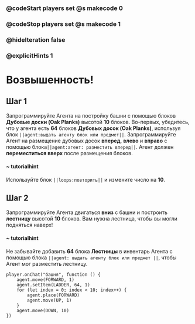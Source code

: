 ### @codeStart players set @s makecode 0
### @codeStop players set @s makecode 1

### @hideIteration false 
### @explicitHints 1


# Возвышенность!

## Шаг 1
Запрограммируйте Агента на постройку башни с помощью блоков **Дубовые доски (Oak Planks)** высотой **10** блоков. Во-первых, убедитесь, что у агента есть **64** блоков **Дубовых досок (Oak Planks)**, используя блок ``||agent:выдать агенту блок или предмет||``. Запрограммируйте Агент на размещение дубовых досок **вперед**, **влево** и **вправо** с помощью блока``||agent:агент: разместить вперед||``. Агент должен **переместиться вверх** после размещения блоков.  

#### ~ tutorialhint 
Используйте блок ``||loops:повторить||`` и измените число на **10**. 

## Шаг 2
Запрограммируйте Агента двигаться **вниз** с башни и построить **лестницу** высотой **10** блоков. Вам нужна лестница, чтобы вы могли подняться наверх!

#### ~ tutorialhint 
Не забывайте добавить **64** блока **Лестницы** в инвентарь Агента с помощью блока ``||agent: выдать агенту блок или предмет ||``, чтобы Агент мог разместить лестницу. 


```ghost
player.onChat("башня", function () {
    agent.move(FORWARD, 1)
    agent.setItem(LADDER, 64, 1)
    for (let index = 0; index < 10; index++) {
        agent.place(FORWARD)
        agent.move(UP, 1)
    }
    agent.move(DOWN, 10)
})

```
